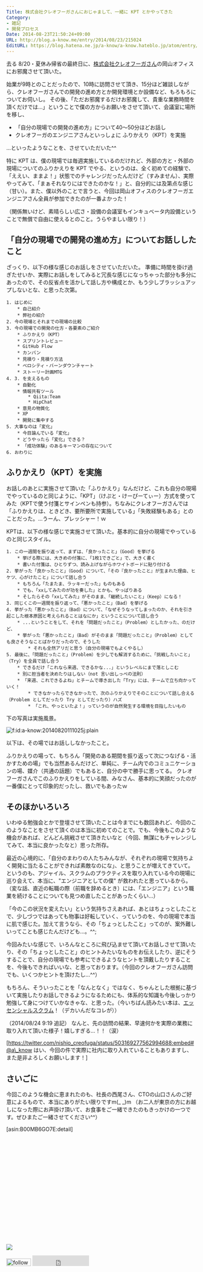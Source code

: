 ```yaml
---
Title: 株式会社クレオフーガさんにおじゃまして、一緒に KPT とかやってきた
Category:
- 雑記
- 開発プロセス
Date: 2014-08-23T21:50:24+09:00
URL: http://blog.a-know.me/entry/2014/08/23/215024
EditURL: https://blog.hatena.ne.jp/a-know/a-know.hateblo.jp/atom/entry/12921228815731041239
---
```


去る 8/20・夏休み帰省の最終日に、[株式会社クレオフーガさん](http://creofuga.jp/)の岡山オフィスにお邪魔させて頂いた。

始業が9時とのことだったので、10時に訪問させて頂き、15分ほど雑談しながら、クレオフーガさんでの開発の進め方とか開発環境とか設備など、もろもろについてお伺いし。
その後、「ただお邪魔するだけお邪魔して、貴重な業務時間を頂くだけでは...」ということで僕の方からお願いをさせて頂いて、会議室に場所を移し、

* 「自分の現場での開発の進め方」について40〜50分ほどお話し
* クレオフーガのエンジニアさんといっしょに ふりかえり（KPT）を実施

...といったようなことを、させていただいた^^

特に KPT は、僕の現場では毎週実施しているのだけれど、外部の方と・外部の現場についてのふりかえりを KPT でやる、というのは、全く初めての経験で、「ええい、ままよ！」状態でのチャレンジだったんだけど（すみません）、実際やってみて、「まぁそれなりにはできたのかな！」と、自分的には及第点な感じ（甘い）。また、僕以外のことで言うと、今回は岡山オフィスのクレオフーガエンジニアさん全員が参加できたのが一番よかった！

（関係無いけど、素晴らしい広さ・設備の会議室もインキュベータ内設備ということで無償で自由に使えるとのこと。うらやましい限り！）

<!-- more -->

## 「自分の現場での開発の進め方」についてお話ししたこと
ざっくり、以下の様な感じのお話しをさせていただいた。
準備に時間を掛け過ぎたせいか、実際にお話しをしてみると冗長な感じになっちゃった部分も多分にあったので、その反省点を活かして話し方や構成とか、もう少しブラッシュアップしないとな、と思った次第。

```
1. はじめに
    * 自己紹介
    * 弊社の紹介
2. 今の現場とそれまでの現場の比較
3. 今の現場での開発の仕方・各要素のご紹介
    * ふりかえり（KPT）
    * スプリントレビュー
    * GitHub Flow
    * カンバン
    * 見積り・見積り方法
    * ベロシティ・バーンダウンチャート
    * ストーリー計画MTG
4. 3. を支えるもの
    * 自動化
    * 情報共有ツール
        * Qiita:Team
        * HipChat
    * 意見の物質化
    * XP
    * 開発に集中する
5. 大事なのは「変化」
    * 今目論んでいる「変化」
    * どうやったら「変化」できる？
    * 「成功体験」のあるキーマンの存在について
6. おわりに
```


## ふりかえり（KPT）を実施
お話しのあとに実施させて頂いた「ふりかえり」なんだけど、これも自分の現場でやっているのと同じように、「KPT」（けぷと・けーぴーてぃー）方式を使ってみた（KPTで使う付箋とサインペンも持参）。ちなみにクレオフーガさんでは「ふりかえりは、ときどき、要所要所で実施している」「失敗経験もある」とのことだった。...うーん、プレッシャー！ｗ


KPTは、以下の様な感じで実施させて頂いた。基本的に自分の現場でやっているのと同じスタイル。

```
1. この一週間を振り返って、まずは、「良かったこと」（Good）を挙げる
    * 挙げる際には、大きめの付箋に、「1枚1できごと」で、大きく書く
    * 書いた付箋は、ひとりずつ、読み上げながらホワイトボードに貼り付ける
2. 挙がった「良かったこと」（Good）について、「その『良かったこと』が生まれた理由、ヒケツ、心がけたこと」について話し合う
    * もちろん「たまたま、ラッキーだった」ものもある
    * でも、「xxしてみたのが功を奏した」とかも、やっぱりある
    * そしたらその「xxしてみた」がそのまま、「継続したいこと」（Keep）になる！
3. 同じくこの一週間を振り返って、「悪かったこと」（Bad）を挙げる
4. 挙がった「悪かったこと」（Bad）について、「なぜそうなってしまったのか、それを引き起こした根本原因と考えられることはなにか」ということについて話し合う
    * ...ということをして、それを「問題だったこと」（Problem）としたかった、のだけど、
    * 挙がった「悪かったこと」（Bad）がそのまま「問題だったこと」（Problem）としても良さそうなことばかりだったので、そうした
        * それも全然アリだと思う（自分の現場でもよくやるし）
5. 最後に、「問題だったこと」（Problem）を少しでも解消するために、「挑戦したいこと」（Try）を全員で話し合う
    * できるだけ「これなら来週、できるかな...」というレベルにまで落としこむ
    * 別に担当者を決めたりはしない（not 言い出しっぺの法則）
    * 「来週、これできるよね」とチームで導き出した「Try」には、チームで立ち向かっていく！
        * できなかったらできなかったで、次のふりかえりでそのことについて話し合える（Problem としてだったり Try としてだったり）ハズ
        * 「これ、やっといたよ！」っていうのが自然発生する環境を目指したいもの
```


下の写真は実施風景。


<p><span itemscope itemtype="http://schema.org/Photograph"><img src="http://cdn-ak.f.st-hatena.com/images/fotolife/a/a-know/20140820/20140820111025.jpg" alt="f:id:a-know:20140820111025j:plain" title="f:id:a-know:20140820111025j:plain" class="hatena-fotolife" itemprop="image"></span></p>



以下は、その場ではお話ししなかったこと。

ふりかえりの場って、もちろん「開発のある期間を振り返って次につなげる・活かすための場」でも当然あるんだけど、単純に、チーム内でのコミュニケーションの場、媒介（共通の話題）でもあると、自分の中で勝手に思ってる。
クレオフーガさんでこのふりかえりをしている間、みなさん、基本的に笑顔だったのが一番僕にとって印象的だったし、救いでもあったｗ


## そのほかいろいろ
いわゆる勉強会とかで登壇させて頂いたことは今までにも数回あれど、今回のこのようなことをさせて頂くのは本当に初めてのことで。でも、今後もこのような機会があれば、どんどん挑戦させて頂きたいなと（今回、無謀にもチャレンジしてみて、本当に良かったなと）思った所存。


最近の心境的に、「自分のまわりの人たちみんなが、それぞれの現場で気持ちよく開発に当たることができれば素敵なのにな」、と思うことが増えてきていて。というのも、アジャイル、スクラムのプラクティスを取り入れている今の現場に巡り会えて、本当に、"エンジニアとしての僕" が救われたと思っているから。（変な話、直近の転職の際（前職を辞めるとき）には、「エンジニア」という職業を続けることについても見つめ直したことがあったくらい...）

「今のこの状況を変えたい」という気持ちさえあれば、あとはちょっとしたことで、少しづつではあっても物事は好転していく、っていうのを、今の現場で本当に肌で感じた。加えて言うなら、その「ちょっとしたこと」ってのが、案外難しいってことも感じたんだけども...。^^;


今回みたいな感じで、いろんなところに飛び込ませて頂いてお話しさせて頂いたり、その「ちょっとしたこと」のヒントみたいなものをお伝えしたり、逆にそうすることで、自分の現場でも参考にできるようなヒントを頂戴したりすることを、今後もできればいいな、と思っております。（今回のクレオフーガさん訪問でも、いくつかヒントを頂けたし...^^）

もちろん、そういったことを「なんとなく」ではなく、ちゃんとした根拠に基づいて実施したりお話しできるようになるためにも、体系的な知識も今後しっかり勉強して身につけていかなきゃな、と思った。（今いちばん読みたい本は、[エッセンシャルスクラム](http://books.shoeisha.co.jp/book/b180985.html)！（デカいんだなコレが））

（2014/08/24 9:19 追記）
なんと、先の訪問の結果、早速何かを実際の業務に取り入れて頂いた様子！嬉しすぎる...！！（涙）


[https://twitter.com/nishio_creofuga/status/503169277562994688:embed#@a\_know はい、今回の件で実際に社内に取り入れていることもありますし、また是非よろしくお願いします！]


## さいごに
今回このような機会に恵まれたのも、社長の西尾さん、CTOの山口さんのご好意によるもので、本当にありがたい限りですm(\_ _)m
（お二人が東京の方にお越しになった際にお声掛け頂いて、お食事をご一緒できたのもきっかけの一つです。ぜひまたご一緒させてください^^）


[asin:B00MB6GO7E:detail]


<div>
<br>
<script async src="//pagead2.googlesyndication.com/pagead/js/adsbygoogle.js"></script>
<!-- article-bottom2 -->
<ins class="adsbygoogle"
     style="display:inline-block;width:300px;height:250px"
     data-ad-client="ca-pub-3463034538369189"
     data-ad-slot="5274552934"></ins>
<script>
(adsbygoogle = window.adsbygoogle || []).push({});
</script>

<a href="http://bit.ly/grassgraph" target='blank' rel="nofollow"><img src="https://cdn-ak.f.st-hatena.com/images/fotolife/a/a-know/20170405/20170405220342.png"></a>
<br>
</div>

<div>
<a href='http://cloud.feedly.com/#subscription%2Ffeed%2Fhttp%3A%2F%2Fblog.a-know.me%2Ffeed'  target='blank'><img id='feedlyFollow' src='http://s3.feedly.com/img/follows/feedly-follow-rectangle-volume-small_2x.png' alt='follow us in feedly' width='65' height='20'></a>



<iframe src="http://blog.hatena.ne.jp/a-know/a-know.hateblo.jp/subscribe/iframe" allowtransparency="true" frameborder="0" scrolling="no" width="150" height="28"></iframe>
</div>

